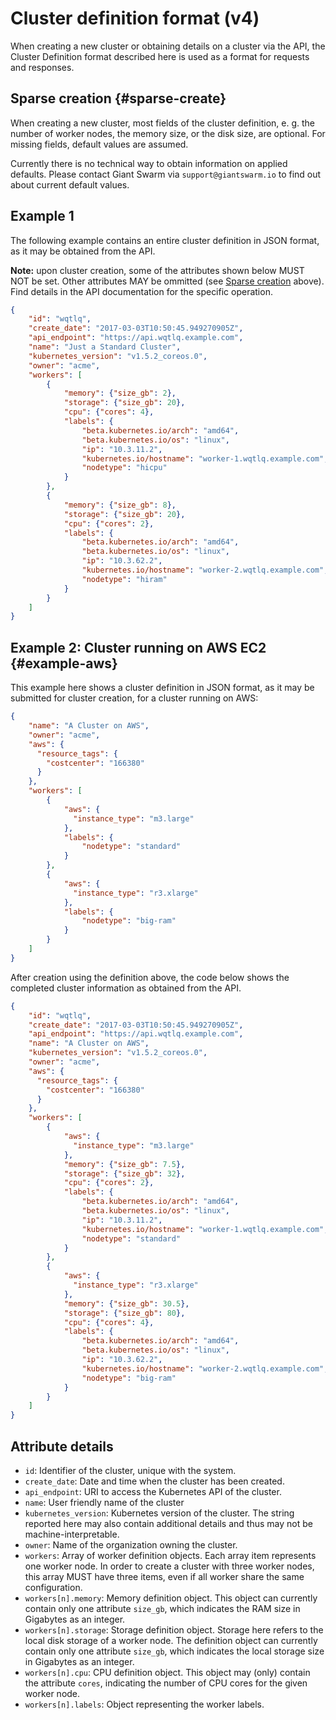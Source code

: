 # Cluster definition format (v4)

When creating a new cluster or obtaining details on a cluster via the API, the Cluster Definition format described here is used as a format for requests and responses.

## Sparse creation {#sparse-create}

When creating a new cluster, most fields of the cluster definition, e. g. the number of worker nodes, the memory size, or the disk size, are optional. For missing fields, default values are assumed.

Currently there is no technical way to obtain information on applied defaults. Please contact Giant Swarm via `support@giantswarm.io` to find out about current default values.

## Example 1

The following example contains an entire cluster definition in JSON format, as it may be obtained from the API.

__Note:__ upon cluster creation, some of the attributes shown below MUST NOT be set. Other attributes MAY be ommitted (see [Sparse creation](#sparse-create) above). Find details in the API documentation for the specific operation.

```json
{
    "id": "wqtlq",
    "create_date": "2017-03-03T10:50:45.949270905Z",
    "api_endpoint": "https://api.wqtlq.example.com",
    "name": "Just a Standard Cluster",
    "kubernetes_version": "v1.5.2_coreos.0",
    "owner": "acme",
    "workers": [
        {
            "memory": {"size_gb": 2},
            "storage": {"size_gb": 20},
            "cpu": {"cores": 4},
            "labels": {
                "beta.kubernetes.io/arch": "amd64",
                "beta.kubernetes.io/os": "linux",
                "ip": "10.3.11.2",
                "kubernetes.io/hostname": "worker-1.wqtlq.example.com",
                "nodetype": "hicpu"
            }
        },
        {
            "memory": {"size_gb": 8},
            "storage": {"size_gb": 20},
            "cpu": {"cores": 2},
            "labels": {
                "beta.kubernetes.io/arch": "amd64",
                "beta.kubernetes.io/os": "linux",
                "ip": "10.3.62.2",
                "kubernetes.io/hostname": "worker-2.wqtlq.example.com",
                "nodetype": "hiram"
            }
        }
    ]
}
```

## Example 2: Cluster running on AWS EC2 {#example-aws}

This example here shows a cluster definition in JSON format, as it may be submitted for cluster creation, for a cluster running on AWS:

```json
{
    "name": "A Cluster on AWS",
    "owner": "acme",
    "aws": {
      "resource_tags": {
        "costcenter": "166380"
      }
    },
    "workers": [
        {
            "aws": {
              "instance_type": "m3.large"
            },
            "labels": {
                "nodetype": "standard"
            }
        },
        {
            "aws": {
              "instance_type": "r3.xlarge"
            },
            "labels": {
                "nodetype": "big-ram"
            }
        }
    ]
}
```

After creation using the definition above, the code below shows the completed cluster information as obtained from the API.

```json
{
    "id": "wqtlq",
    "create_date": "2017-03-03T10:50:45.949270905Z",
    "api_endpoint": "https://api.wqtlq.example.com",
    "name": "A Cluster on AWS",
    "kubernetes_version": "v1.5.2_coreos.0",
    "owner": "acme",
    "aws": {
      "resource_tags": {
        "costcenter": "166380"
      }
    },
    "workers": [
        {
            "aws": {
              "instance_type": "m3.large"
            },
            "memory": {"size_gb": 7.5},
            "storage": {"size_gb": 32},
            "cpu": {"cores": 2},
            "labels": {
                "beta.kubernetes.io/arch": "amd64",
                "beta.kubernetes.io/os": "linux",
                "ip": "10.3.11.2",
                "kubernetes.io/hostname": "worker-1.wqtlq.example.com",
                "nodetype": "standard"
            }
        },
        {
            "aws": {
              "instance_type": "r3.xlarge"
            },
            "memory": {"size_gb": 30.5},
            "storage": {"size_gb": 80},
            "cpu": {"cores": 4},
            "labels": {
                "beta.kubernetes.io/arch": "amd64",
                "beta.kubernetes.io/os": "linux",
                "ip": "10.3.62.2",
                "kubernetes.io/hostname": "worker-2.wqtlq.example.com",
                "nodetype": "big-ram"
            }
        }
    ]
}
```

## Attribute details

- `id`: Identifier of the cluster, unique with the system.
- `create_date`: Date and time when the cluster has been created.
- `api_endpoint`: URI to access the Kubernetes API of the cluster.
- `name`: User friendly name of the cluster
- `kubernetes_version`: Kubernetes version of the cluster. The string reported here may also contain additional details and thus may not be machine-interpretable.
- `owner`: Name of the organization owning the cluster.
- `workers`: Array of worker definition objects. Each array item represents one worker node. In order to create a cluster with three worker nodes, this array MUST have three items, even if all worker share the same configuration.
- `workers[n].memory`: Memory definition object. This object can currently contain only one attribute `size_gb`, which indicates the RAM size in Gigabytes as an integer.
- `workers[n].storage`: Storage definition object. Storage here refers to the local disk storage of a worker node. The definition object can currently contain only one attribute `size_gb`, which indicates the local storage size in Gigabytes as an integer.
- `workers[n].cpu`: CPU definition object. This object may (only) contain the attribute `cores`, indicating the number of CPU cores for the given worker node.
- `workers[n].labels`: Object representing the worker labels.
